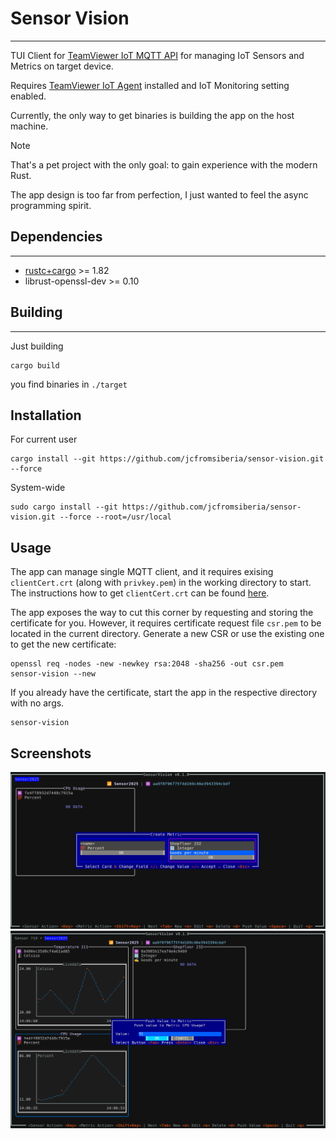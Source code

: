 # Sensor Vision

---

TUI Client for [TeamViewer IoT MQTT API](https://docs-iot.teamviewer.com/mqtt-api/)
for managing IoT Sensors and Metrics on target device.

Requires [TeamViewer IoT Agent](https://www.teamviewer.com/en/global/support/knowledge-base/teamviewer-tensor-classic/teamviewer-embedded/installation/) installed 
and IoT Monitoring setting enabled.

Currently, the only way to get binaries is building the app on the host machine.

> [!NOTE]  
> That's a pet project with the only goal: to gain experience with the modern Rust.
> 
> The app design is too far from perfection, I just wanted to feel the async
> programming spirit.

## Dependencies

---
* [rustc+cargo](https://github.com/rust-lang/cargo/) >= 1.82
* librust-openssl-dev >= 0.10

## Building

---

Just building
```shell
cargo build
```
you find binaries in `./target`

## Installation

For current user
```shell
cargo install --git https://github.com/jcfromsiberia/sensor-vision.git --force
```

System-wide
```shell
sudo cargo install --git https://github.com/jcfromsiberia/sensor-vision.git --force --root=/usr/local
```

## Usage

The app can manage single MQTT client, and it requires exising `clientCert.crt` (along with `privkey.pem`) in
the working directory to start. The instructions how to get `clientCert.crt` can
be found [here](https://www.teamviewer.com/en/global/support/knowledge-base/teamviewer-tensor-classic/teamviewer-embedded/sensors/example-connect-a-sensor-to-the-teamviewer-embedded-agent/).

The app exposes the way to cut this corner by requesting and storing the certificate for you.
However, it requires certificate request file `csr.pem` to be located in the current directory.
Generate a new CSR or use the existing one to get the new certificate:
```shell
openssl req -nodes -new -newkey rsa:2048 -sha256 -out csr.pem
sensor-vision --new
```

If you already have the certificate, start the app in the respective directory with no args.
```shell
sensor-vision
```

## Screenshots

![Screen1](/images/Screenshot1.png)
![Screen2](/images/Screenshot2.png)
